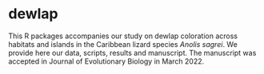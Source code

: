 # dewlap

This R packages accompanies our study on dewlap coloration across habitats and islands in the Caribbean lizard species *Anolis sagrei*. We provide here our data, scripts, results and manuscript. The manuscript was accepted in Journal of Evolutionary Biology in March 2022.
